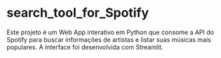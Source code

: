 # search_tool_for_Spotify
Este projeto é um Web App interativo em Python que consome a API do Spotify para buscar informações de artistas e listar suas músicas mais populares. A interface foi desenvolvida com Streamlit.
